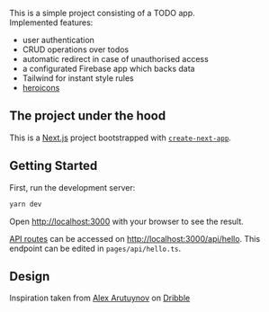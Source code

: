 This is a simple project consisting of a TODO app.  
Implemented features:
- user authentication
- CRUD operations over todos
- automatic redirect in case of unauthorised access
- a configurated Firebase app which backs data
- Tailwind for instant style rules
- [heroicons](https://heroicons.com/)

## The project under the hood
This is a [Next.js](https://nextjs.org/) project bootstrapped with [`create-next-app`](https://github.com/vercel/next.js/tree/canary/packages/create-next-app).

## Getting Started

First, run the development server:

```bash
yarn dev
```

Open [http://localhost:3000](http://localhost:3000) with your browser to see the result.

[API routes](https://nextjs.org/docs/api-routes/introduction) can be accessed on [http://localhost:3000/api/hello](http://localhost:3000/api/hello). This endpoint can be edited in `pages/api/hello.ts`.

## Design
Inspiration taken from [Alex Arutuynov](https://dribbble.com/alex_arutuynov) on [Dribble](https://dribbble.com/shots/14100356-ToDo-App-UI)
